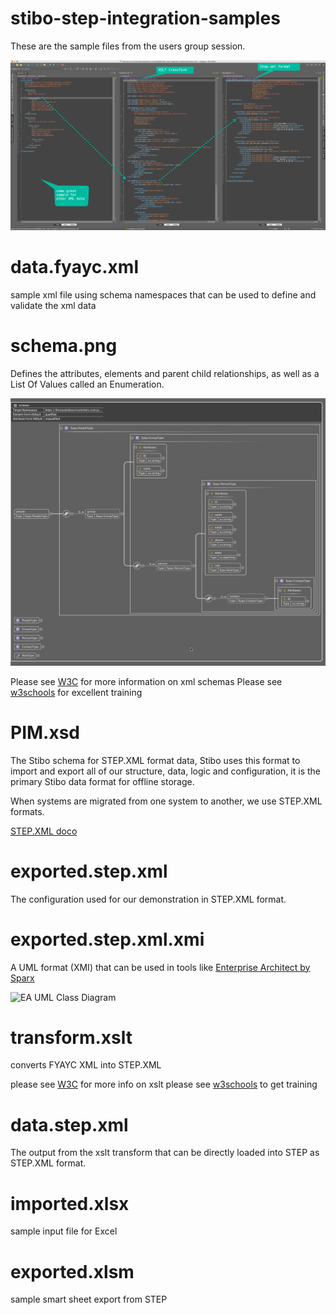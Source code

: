 # stibo-step-integration-samples

These are the sample files from the users group session.

![XML -> XSLT -> STEP](xml-xslt-step.png)

# data.fyayc.xml

sample xml file using schema namespaces that can be used to define and validate the xml data

# schema.png

Defines the attributes, elements and parent child relationships, as well as a List Of Values called an Enumeration.

![FYAYC XML Schema](fyayc-schema.png)

Please see [W3C](https://www.w3.org/standards/xml/schema) for more information on xml schemas
Please see [w3schools](https://www.w3schools.com/xml/schema_intro.asp) for excellent training

# PIM.xsd

The Stibo schema for STEP.XML format data, Stibo uses this format to import and export all of our structure, data, logic and configuration, it is the primary Stibo data format for offline storage.

When systems are migrated from one system to another, we use STEP.XML formats.

[STEP.XML doco](https://service.stibosystems.com/documentation/latest/Default.html#data_exchange/data_formats/stepxml_format.html)

# exported.step.xml

The configuration used for our demonstration in STEP.XML format.

# exported.step.xml.xmi

A UML format (XMI) that can be used in tools like [Enterprise Architect by Sparx](https://sparxsystems.com)

![EA UML Class Diagram]()


# transform.xslt

converts FYAYC XML into STEP.XML

please see [W3C](https://www.w3.org/TR/xslt/) for more info on xslt
please see [w3schools](https://www.w3schools.com/xml/xsl_intro.asp) to get training

# data.step.xml

The output from the xslt transform that can be directly loaded into STEP as STEP.XML format.

# imported.xlsx

sample input file for Excel

# exported.xlsm

sample smart sheet export from STEP




